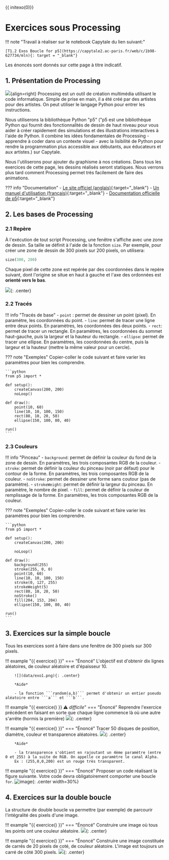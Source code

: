 {{ initexo(0)}}

# Exercices sous Processing
!!! note "Travail à réaliser sur le notebook Capytale du lien suivant:"

	[T1.2 Exos Boucle for p5](https://capytale2.ac-paris.fr/web/c/1b98-627734/mln){: target = "_blank"} 

Les énoncés sont donnés sur cette page à titre indicatif.
## 1. Présentation de Processing

![](data/processing3-logo.png){align=right} 
Processing est un outil de création multimédia utilisant le code informatique. Simple de prise en main, il a été créé par des artistes pour des artistes. On peut utiliser le langage Python pour entrer les instructions.

Nous utiliserons la bibliothèque Python "p5" ("p5 est une bibliothèque Python qui fournit des fonctionnalités de dessin de haut niveau pour vous aider à créer rapidement des simulations et des illustrations interactives à l'aide de Python. Il combine les idées fondamentales de Processing - apprendre à coder dans un contexte visuel - avec la lisibilité de Python pour rendre la programmation plus accessible aux débutants, aux éducateurs et aux artistes.) sur Capytale.  

Nous l'utiliserons pour ajouter du graphisme à nos créations. Dans tous les exercices de cette page, les dessins réalisés seront statiques. Nous verrons plus tard comment Processing permet très facilement de faire des animations.

??? info "Documentation"
    - [Le site officiel (anglais)](https://processing.org/){:target="_blank"} 
    - [Un manuel d'utilisation (français)](https://fr.flossmanuals.net/processing/introduction/){:target="_blank"} 
	- [Documentation officielle de p5](https://p5.readthedocs.io/en/latest/tutorials/color.html){:target="_blank"} 


## 2. Les bases de Processing
### 2.1 Repère

À l'exécution de tout script Processing, une fenêtre s'affiche avec une zone de dessin. Sa taille se définit à l'aide de la fonction `size`. Par exemple, pour créer une zone de dessin de 300 pixels sur 200 pixels, on utilisera:

```python
size(300, 200)
```

Chaque pixel de cette zone est repérée par des coordonnées dans le repère suivant, dont l'origine se situe en haut à gauche et l'axe des ordonnées est **orienté vers le bas**.

![](data/repere.png){: .center} 

### 2.2 Tracés

!!! info "Tracés de base"
    - `point` : permet de dessiner un point (pixel). En paramètre, les coordonnées du point.
    - `line`: permet de tracer une ligne entre deux points. En paramètres, les coordonnées des deux points.
    - `rect`: permet de tracer un rectangle. En paramètres, les coordonnées du sommet haut-gauche, puis la largeur et la hauteur du rectangle.
    - `ellipse`: permet de tracer une ellipse. En paramètres, les coordonnées du centre, puis la largeur et la hauteur (mettre la même valeur pour un cercle).

??? note "Exemples"
    Copier-coller le code suivant et faire varier les paramètres pour bien les comprendre.

    ```python
	from p5 import *

	def setup():
		createCanvas(200, 200)
		noLoop()

	def draw():
		point(10, 60)
		line(10, 10, 100, 150)
		rect(80, 10, 20, 50)
		ellipse(150, 100, 80, 40)

	run()
    ```

### 2.3 Couleurs

!!! info "Pinceau"
    - `background`: permet de définir la couleur du fond de la zone de dessin. En paramètres, les trois composantes RGB de la couleur.
    - `stroke`: permet de définir la couleur du pinceau (noir par défaut) pour le contour de la forme. En paramètres, les trois composantes RGB de la couleur.
    - `noStroke`: permet de dessiner une forme sans coutour (pas de paramètre).
    - `strokeWeight`: permet de définir la largeur du pinceau. En paramètre, le nombre de pixel.
    - `fill`: permet de définir la couleur de remplissage de la forme. En paramètres, les trois composantes RGB de la couleur.
    
??? note "Exemples"
    Copier-coller le code suivant et faire varier les paramètres pour bien les comprendre.

    ```python
	from p5 import *

	def setup():
		createCanvas(200, 200)
		
		noLoop()

	def draw():
		background(255)
		stroke(255, 0, 0)
		point(10, 60)
		line(10, 10, 100, 150)
		stroke(0, 127, 255)
		strokeWeight(5)
		rect(80, 10, 20, 50)
		noStroke()
		fill(204, 153, 204)
		ellipse(150, 100, 80, 40)

	run()
    ```

## 3. Exercices sur la simple boucle
Tous les exercices sont à faire dans une fenêtre de 300 pixels sur 300 pixels.

!!! example "{{ exercice() }}"
    === "Énoncé"
        L'objectif est d'obtenir dix lignes aléatoires, de couleur aléatoire et d'épaisseur 10.

        ![](data/exo1.png){: .center} 

        *Aide*

        - la fonction ```random(a,b)``` permet d'obtenir un entier pseudo aléatoire entre ```a``` et ```b```.



!!! example "{{ exercice() }} :warning: *difficile*"
    === "Énoncé"
        Reprendre l'exercice précédent en faisant en sorte que chaque ligne commence là où une autre s'arrête (hormis la première)
        ![](data/exo2.png){: .center} 


!!! example "{{ exercice() }}"
    === "Énoncé"
        Tracer 50 disques de position, diamètre, couleur et transparence aléatoires.
        ![](data/exo3.png){: .center} 

        *Aide*

        - la transparence s'obtient en rajoutant un 4ème paramètre (entre 0 et 255) à la suite de RGB. On appelle ce paramètre le canal Alpha.
        Ex : (255,0,0,200) est un rouge très transparent.


!!! example "{{ exercice() }}"
    === "Énoncé"
        Proposer un code réalisant la figure suivante. Votre code devra obligatoirement comporter une boucle ```for```. 
        ![image](data/exo4.png){: .center width=30%}


## 4. Exercices sur la double boucle
La structure de double boucle va permettre (par exemple) de parcourir l'intégralité des pixels d'une image.


!!! example "{{ exercice() }}"
    === "Énoncé"
        Construire une image où tous les points ont une couleur aléatoire.
        ![](data/exo5.png){: .center} 


!!! example "{{ exercice() }}"
    === "Énoncé"
        Construire une image constituée de carrés de 20 pixels de coté, de couleur aléatoire. L'image est toujours un carré de côté 300 pixels.
        ![](data/exo6.png){: .center} 
